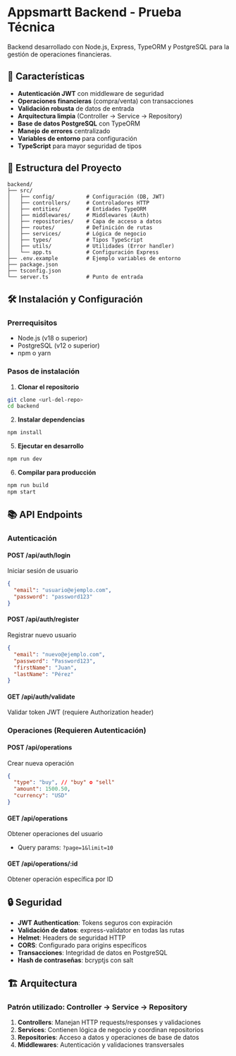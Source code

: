 # Appsmartt Backend - Prueba Técnica

Backend desarrollado con Node.js, Express, TypeORM y PostgreSQL para la gestión de operaciones financieras.

## 🚀 Características

- **Autenticación JWT** con middleware de seguridad
- **Operaciones financieras** (compra/venta) con transacciones
- **Validación robusta** de datos de entrada
- **Arquitectura limpia** (Controller → Service → Repository)
- **Base de datos PostgreSQL** con TypeORM
- **Manejo de errores** centralizado
- **Variables de entorno** para configuración
- **TypeScript** para mayor seguridad de tipos

## 📁 Estructura del Proyecto

```
backend/
├── src/
│   ├── config/          # Configuración (DB, JWT)
│   ├── controllers/     # Controladores HTTP
│   ├── entities/        # Entidades TypeORM
│   ├── middlewares/     # Middlewares (Auth)
│   ├── repositories/    # Capa de acceso a datos
│   ├── routes/          # Definición de rutas
│   ├── services/        # Lógica de negocio
│   ├── types/           # Tipos TypeScript
│   ├── utils/           # Utilidades (Error handler)
│   └── app.ts           # Configuración Express
├── .env.example         # Ejemplo variables de entorno
├── package.json
├── tsconfig.json
└── server.ts            # Punto de entrada
```

## 🛠️ Instalación y Configuración

### Prerrequisitos
- Node.js (v18 o superior)
- PostgreSQL (v12 o superior)
- npm o yarn

### Pasos de instalación

1. **Clonar el repositorio**
```bash
git clone <url-del-repo>
cd backend
```

2. **Instalar dependencias**
```bash
npm install
```

5. **Ejecutar en desarrollo**
```bash
npm run dev
```

6. **Compilar para producción**
```bash
npm run build
npm start
```

## 📚 API Endpoints

### Autenticación

#### POST /api/auth/login
Iniciar sesión de usuario
```json
{
  "email": "usuario@ejemplo.com",
  "password": "password123"
}
```

#### POST /api/auth/register
Registrar nuevo usuario
```json
{
  "email": "nuevo@ejemplo.com",
  "password": "Password123",
  "firstName": "Juan",
  "lastName": "Pérez"
}
```

#### GET /api/auth/validate
Validar token JWT (requiere Authorization header)

### Operaciones (Requieren Autenticación)

#### POST /api/operations
Crear nueva operación
```json
{
  "type": "buy", // "buy" o "sell"
  "amount": 1500.50,
  "currency": "USD"
}
```

#### GET /api/operations
Obtener operaciones del usuario
- Query params: `?page=1&limit=10`

#### GET /api/operations/:id
Obtener operación específica por ID

## 🔒 Seguridad

- **JWT Authentication**: Tokens seguros con expiración
- **Validación de datos**: express-validator en todas las rutas
- **Helmet**: Headers de seguridad HTTP
- **CORS**: Configurado para origins específicos
- **Transacciones**: Integridad de datos en PostgreSQL
- **Hash de contraseñas**: bcryptjs con salt

## 🏗️ Arquitectura

### Patrón utilizado: Controller → Service → Repository

1. **Controllers**: Manejan HTTP requests/responses y validaciones
2. **Services**: Contienen lógica de negocio y coordinan repositorios
3. **Repositories**: Acceso a datos y operaciones de base de datos
4. **Middlewares**: Autenticación y validaciones transversales